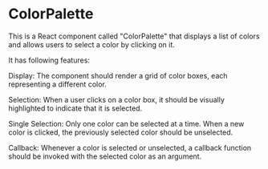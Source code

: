 # ColorPalette
This is a React component called "ColorPalette" that displays a list of colors and allows users to select a color by clicking on it.
 
 It has following features: 

 Display: The component should render a grid of color boxes, each representing a different color. 
 
 Selection: When a user clicks on a color box, it should be visually highlighted to indicate that it is selected.
 
 Single Selection: Only one color can be selected at a time. When a new color is clicked, the previously selected color should be unselected. 
 
 Callback: Whenever a color is selected or unselected, a callback function should be invoked with the selected color as an argument.
